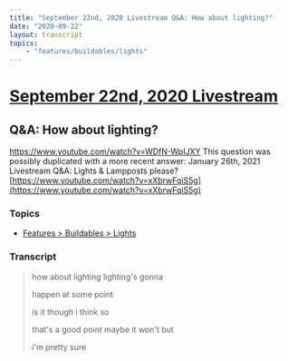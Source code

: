 ```yaml
---
title: "September 22nd, 2020 Livestream Q&A: How about lighting?"
date: "2020-09-22"
layout: transcript
topics:
    - "features/buildables/lights"
---
```

# [September 22nd, 2020 Livestream](../2020-09-22.md)
## Q&A: How about lighting?
https://www.youtube.com/watch?v=WDfN-WpIJXY
This question was possibly duplicated with a more recent answer: January 26th, 2021 Livestream Q&A: Lights & Lampposts please? [https://www.youtube.com/watch?v=xXbrwFqiS5g](https://www.youtube.com/watch?v=xXbrwFqiS5g)


### Topics
* [Features > Buildables > Lights](../topics/features/buildables/lights.md)

### Transcript

> how about lighting lighting's gonna
>
> happen at some point
>
> is it though i think so
>
> that's a good point maybe it won't but
>
> i'm pretty sure
